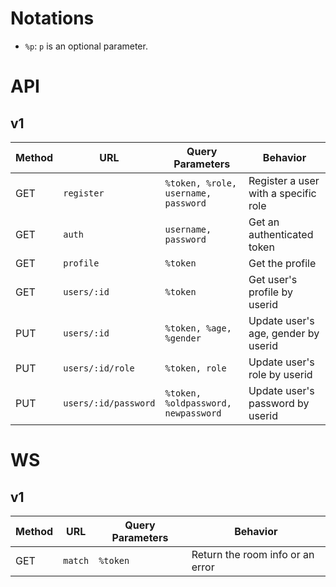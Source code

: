 # Notations
+ `%p`: `p` is an optional parameter.

# API
## v1
|Method|URL          |Query Parameters|Behavior             |
|------|-------------|----------------|---------------------|
|GET   |`register`   |`%token, %role, username, password`|Register a user with a specific role|
|GET   |`auth`       |`username, password`|Get an authenticated token|
|GET   |`profile`    |`%token`|Get the profile|
|GET   |`users/:id`  |`%token`|Get user's profile by userid|
|PUT   |`users/:id`  |`%token, %age, %gender`|Update user's age, gender by userid|
|PUT   |`users/:id/role`|`%token, role`|Update user's role by userid|
|PUT   |`users/:id/password`|`%token, %oldpassword, newpassword`|Update user's password by userid|


# WS
## v1
|Method|URL          |Query Parameters|Behavior             |
|------|-------------|----------------|---------------------|
|GET   |`match`   |`%token`|Return the room info or an error|